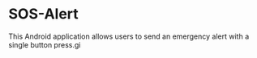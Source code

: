 # SOS-Alert
This Android application allows users to send an emergency alert with a single button press.gi